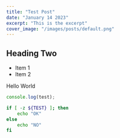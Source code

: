 ```yaml
---
title: "Test Post"
date: "January 14 2023"
excerpt: "This is the excerpt"
cover_image: "/images/posts/default.png"
---
```


## Heading Two

- Item 1
- Item 2

Hello World

```javascript
console.log(test);
```

```bash
if [ -z ${TEST} ]; then
    echo "OK"
else
    echo "NO"
fi
```
